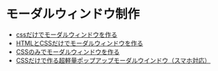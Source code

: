 # モーダルウィンドウ制作

- [cssだけでモーダルウィンドウを作る](https://article.reizou05.com/css-modal/)
- [HTMLとCSSだけでモーダルウィンドウを作る](https://8beat-studio.net/modalbox-with-css/)
- [CSSのみでモーダルウィンドウを作る](https://qiita.com/KazuyoshiGoto/items/8df4253cf2e955760872)
- [CSSだけで作る超軽量ポップアップモーダルウインドウ（スマホ対応）](https://qiita.com/dangoya/items/4176e8ef22e892570f4e)
